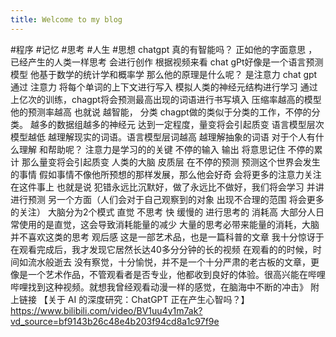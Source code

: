 ```yaml
---
title: Welcome to my blog
---
```


#程序 #记忆 #思考 #人生 #思想
chatgpt 真的有智能吗？ 
正如他的字面意思 ，已经产生的人类一样思考 会进行创作
 根据视频来看 chat gPt好像是一个语言预测模型 
 他基于数学的统计学和概率学
 那么他的原理是什么呢？
 是注意力
 chat gpt 通过 注意力 将每个单词的上下文进行写入 模拟人类的神经元结构进行学习
 通过上亿次的训练，chagpt将会预测最高出现的词语进行书写填入
 压缩率越高的模型 他的预测率越高 也就说 越智能，
 分类 chagpt做的类似于分类的工作，不停的分类。
 越多的数据组越多的神经元 达到一定程度，量变将会引起质变
语言模型层次模型越低 越理解现实的词语。语言模型层词越高 越理解抽象的词语
 对于个人有什么理解 和帮助呢？
 注意力是学习的的关键
不停的输入 输出 将意思记住 不停的累计 那么量变将会引起质变
人类的大脑 皮质层 在不停的预测 预测这个世界会发生的事情
假如事情不像他所预想的那样发展，那么他会好奇 会将更多的注意力关注在这件事上
也就是说 犯错永远比沉默好，做了永远比不做好，我们将会学习 并讲进行预测
 另一个方面（人们会对于自己观察到的对象 出现不合理的范围 将会更多的关注）
 大脑分为2个模式 
  直觉 不思考 快
  缓慢的 进行思考的 消耗高
   大部分人日常使用的是直觉，这会导致消耗能量的减少
   大量的思考必带来能量的消耗，大脑并不喜欢这类的思考
     观后感
     这是一部艺术品，也是一篇科普的文章
     我十分惊讶于 在观看完成后，我才发现它居然长达40多分分钟的长的视频
     在观看的的时候，时间如流水般逝去 没有察觉，十分愉悦，并不是一个十分严肃的老古板的文章，更像是一个艺术作品，不管观看者是否专业，他都收到良好的体验。很高兴能在哔哩哔哩找到这种视频。就想我曾经观看动漫一样的感觉，在脑海中不断的冲击》
     附上链接 【关于 AI 的深度研究：ChatGPT 正在产生心智吗？】https://www.bilibili.com/video/BV1uu4y1m7ak?vd_source=bf9143b26c48e4b203f94cd8a1c97f9e
     
